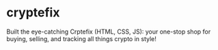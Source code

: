 # cryptefix
Built the eye-catching Crptefix (HTML, CSS, JS): your one-stop shop for buying, selling, and tracking all things crypto in style!
